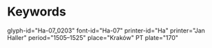 # Keywords
glyph-id="Ha-07_0203"
font-id="Ha-07"
printer-id="Ha"
printer="Jan Haller"
period="1505–1525"
place="Kraków"
PT plate="170"
